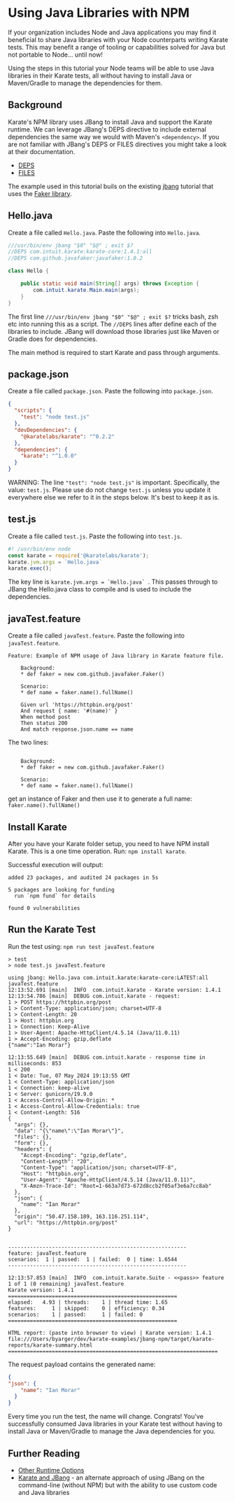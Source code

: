 # Using Java Libraries with NPM

If your organization includes Node and Java applications you may find it beneficial to share Java libraries with your Node counterparts writing Karate tests. This may benefit a range of tooling or capabilities solved for Java but not portable to Node... until now!

Using the steps in this tutorial your Node teams will be able to use Java libraries in their Karate tests, all without having to install Java or Maven/Gradle to manage the dependencies for them.

## Background
Karate's NPM library uses JBang to install Java and support the Karate runtime. We can leverage JBang's DEPS directive to include external dependencies the same way we would with Maven's `<dependency>`. If you are not familiar with JBang's DEPS or FILES directives you might take a look at their documentation.

* [DEPS](https://www.jbang.dev/documentation/guide/latest/dependencies.html)  
* [FILES](https://www.jbang.dev/documentation/guide/latest/organizing.html)

The example used in this tutorial buils on the existing [jbang](../jbang/README.md) tutorial that uses the [Faker library](https://github.com/DiUS/java-faker).

## Hello.java

Create a file called `Hello.java`. Paste the following into `Hello.java`.

```java
///usr/bin/env jbang "$0" "$@" ; exit $?
//DEPS com.intuit.karate:karate-core:1.4.1:all
//DEPS com.github.javafaker:javafaker:1.0.2

class Hello {

    public static void main(String[] args) throws Exception {
        com.intuit.karate.Main.main(args);
    }
}
```

The first line `///usr/bin/env jbang "$0" "$@" ; exit $?` tricks bash, zsh etc into running this as a script. The `//DEPS` lines after define each of the libraries to include. JBang will download those libraries just like Maven or Gradle does for dependencies.

The main method is required to start Karate and pass through arguments.


## package.json

Create a file called `package.json`. Paste the following into `package.json`.

```json
{
  "scripts": {
    "test": "node test.js"
  },
  "devDependencies": {
    "@karatelabs/karate": "^0.2.2"
  },
  "dependencies": {
    "karate": "^1.0.0"
  }
}
```

WARNING: The line `"test": "node test.js"` is important. Specifically, the value: `test.js`. Please use do not change `test.js` unless you update it everywhere else we refer to it in the steps below. It's best to keep it as is.

## test.js

Create a file called `test.js`. Paste the following into `test.js`.

```javascript
#! /usr/bin/env node
const karate = require('@karatelabs/karate');
karate.jvm.args = `Hello.java`
karate.exec();
```

The key line is ```karate.jvm.args = `Hello.java` ```. This passes through to JBang the Hello.java class to compile and is used to include the dependencies.

## javaTest.feature

Create a file called `javaTest.feature`. Paste the following into `javaTest.feature`.

```gherkin
Feature: Example of NPM usage of Java library in Karate feature file.

    Background:
    * def faker = new com.github.javafaker.Faker()

    Scenario:
    * def name = faker.name().fullName()

    Given url 'https://httpbin.org/post'
    And request { name: '#(name)' }
    When method post
    Then status 200
    And match response.json.name == name
```

The two lines:

```gherkin

    Background:
    * def faker = new com.github.javafaker.Faker()

    Scenario:
    * def name = faker.name().fullName()
```

get an instance of Faker and then use it to generate a full name: `faker.name().fullName()`


## Install Karate

After you have your Karate folder setup, you need to have NPM install Karate. This is a one time operation. Run: `npm install karate`.

Successful execution will output:

```shell
added 23 packages, and audited 24 packages in 5s

5 packages are looking for funding
  run `npm fund` for details

found 0 vulnerabilities
```

## Run the Karate Test

Run the test using: `npm run test javaTest.feature`

```shell
> test
> node test.js javaTest.feature

using jbang: Hello.java com.intuit.karate:karate-core:LATEST:all javaTest.feature
12:13:52.691 [main]  INFO  com.intuit.karate - Karate version: 1.4.1
12:13:54.786 [main]  DEBUG com.intuit.karate - request:
1 > POST https://httpbin.org/post
1 > Content-Type: application/json; charset=UTF-8
1 > Content-Length: 20
1 > Host: httpbin.org
1 > Connection: Keep-Alive
1 > User-Agent: Apache-HttpClient/4.5.14 (Java/11.0.11)
1 > Accept-Encoding: gzip,deflate
{"name":"Ian Morar"}

12:13:55.649 [main]  DEBUG com.intuit.karate - response time in milliseconds: 853
1 < 200
1 < Date: Tue, 07 May 2024 19:13:55 GMT
1 < Content-Type: application/json
1 < Connection: keep-alive
1 < Server: gunicorn/19.9.0
1 < Access-Control-Allow-Origin: *
1 < Access-Control-Allow-Credentials: true
1 < Content-Length: 516
{
  "args": {}, 
  "data": "{\"name\":\"Ian Morar\"}", 
  "files": {}, 
  "form": {}, 
  "headers": {
    "Accept-Encoding": "gzip,deflate", 
    "Content-Length": "20", 
    "Content-Type": "application/json; charset=UTF-8", 
    "Host": "httpbin.org", 
    "User-Agent": "Apache-HttpClient/4.5.14 (Java/11.0.11)", 
    "X-Amzn-Trace-Id": "Root=1-663a7d73-672d8ccb2f05af3e6a7cc8ab"
  }, 
  "json": {
    "name": "Ian Morar"
  }, 
  "origin": "50.47.158.189, 163.116.251.114", 
  "url": "https://httpbin.org/post"
}


---------------------------------------------------------
feature: javaTest.feature
scenarios:  1 | passed:  1 | failed:  0 | time: 1.6544
---------------------------------------------------------

12:13:57.853 [main]  INFO  com.intuit.karate.Suite - <<pass>> feature 1 of 1 (0 remaining) javaTest.feature
Karate version: 1.4.1
======================================================
elapsed:   4.93 | threads:    1 | thread time: 1.65 
features:     1 | skipped:    0 | efficiency: 0.34
scenarios:    1 | passed:     1 | failed: 0
======================================================

HTML report: (paste into browser to view) | Karate version: 1.4.1
file:///Users/byarger/dev/karate-examples/jbang-npm/target/karate-reports/karate-summary.html
===================================================================
```

The request payload contains the generated name:

```json
{
"json": {
    "name": "Ian Morar"
  }
}
```

Every time you run the test, the name will change. Congrats! You've successfully consumed Java libraries in your Karate test without having to install Java or Maven/Gradle to manage the Java dependencies for you.

## Further Reading

* [Other Runtime Options](https://github.com/karatelabs/karate/wiki/Get-Started:-Other-Runtime-Options)
* [Karate and JBang](../jbang/README.md) - an alternate approach of using JBang on the command-line (without NPM) but with the ability to use custom code and Java libraries